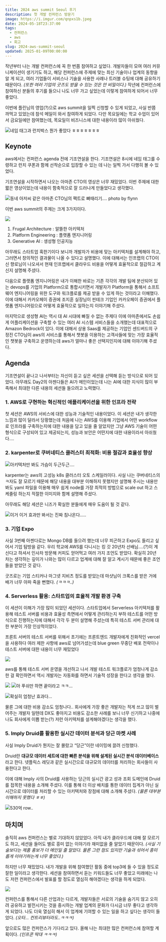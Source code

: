 ```yaml
---
title: 2024 aws summit Seoul 후기
description: 첫 개발 컨퍼런스 방문기
image: https://i.imgur.com/qnpxs1b.jpeg
date: 2024-05-18T23:37:00
tags:
  - 컨퍼런스
  - aws
  - 회고
slug: 2024-aws-summit-seoul
updated: 2025-01-09T00:00:00
---
```


작년부터 나는 개발 컨퍼런스에 꼭 한 번쯤 참여하고 싶었다. 개발자들이 모여 여러 커뮤니케이션이 생기기도 하고, 해당 컨퍼런스에 주제에 맞는 최신 기술이나 업계의 동향을 알 게 되고, 여러 기업들이 서비스나 기술을 사용한 사례나 트러블 슈팅에 대해 공유하기 때문이다. *(또한 여러 기업의 굿즈도 받을 수 있는 것은 안 비밀이다.)* 작년에 컨퍼런스에 참여하신 분들의 후기를 들으니 나도 너무 가고 싶었는데 이렇게 참여하게 되어서 너무 좋았다.

이번에 플린님의 영업(?)으로 aws summit을 일찍 신청할 수 있게 되었고, 사실 반쯤 까먹고 있었는데 참석 메일이 와서 참여하게 되었다. 다만 목요일에는 학교 수업이 있어서 금요일에만 참여했는데, 목요일이 비즈니스에 대한 내용이라 많이 아쉬웠다.

![네임 태그과 런치박스 뭔가 좋았다 ㅎㅎㅎㅎㅎㅎㅎ](https://i.imgur.com/VJycwWx.png)

## Keynote

aws에서는 컨퍼런스 agenda 전에 기조연설을 한다. 기조연설은 8시에 네임 태그를 수령하고 런치 쿠폰과 함께 선착순으로 입장할 수 있는 데 나는 일찍 가서 다행히 볼 수 있었다.

기조연설을 시작하면서 나오는 아마존 CTO의 영상은 너무 재밌었다. 이번 주제에 대한 짧은 영상이었는데 내용이 함축적으로 잘 드러나게 만들었다고 생각했다.

![동네 아저씨 같은 아마존 CTO님의 팩트로 뼈때리기…. photo by flynn](https://i.imgur.com/9aVgqsJ.png)

이번 aws summit의 주제는 크게 3가지이다.

![](https://i.imgur.com/OQxADQC.png)

1. Frugal Architecture : 알뜰한 아키텍처
2. Platform Engineering : 플랫폼 엔지니어링
3. Generative AI : 생성형 인공지능

아무래도 스타트업 혹한기이다 보니까 개발자가 비용에 맞는 아키텍처를 설계해야 하고, 그러면서 창의적인 결과물이 나올 수 있다고 설명했다. 이에 대해서는 인프랩의 CTO이신 향로님이 나오셔서 현재 인프랩에서 클라우드 비용을 어떻게 효율적으로 절감하고 계신지 설명해 주셨다.

다음으로 플랫폼 엔지니어링은 내가 이해한 바로는 기존 각각의 개발 팀에 분산되어 있는 devops를 기업의 Platform으로 통합시키면서 개발자가 Platform을 통해서 소프트웨어 엔지니어링을 위한 도구와 워크플로를 제공 받을 수 있게 하는 것이라고 이해했다. 이에 대해서 카카오페이 증권에 조지훈 실장님이 핀테크 기업인 카카오페이 증권에서 플랫폼 엔지니어링으로 어떻게 효율적으로 일하는지 이야기해 주셨다.

마지막으로 생성형 AI는 역시 대 AI 시대에 빠질 수 없는 주제다 이에 아마존에서도 손쉽게 어플리케이션을 구축할 수 있는 여러 AI 시스템 서비스들을 소개했는데 대표적으로 Amazon Bedrock이 있다. 이에 대해서 상용 Saas를 제공하는 기업인 센드버드의 구정진 CTO님이 aws의 서비스를 통해서 챗봇을 이용하는 고객사들에 맞는 가장 효율적인 챗봇을 구축하고 운영하는데 aws가 얼마나 좋은 선택지인지에 대해 이야기해 주셨다.

## Agenda

기조연설이 끝나고 나서부터는 자신이 듣고 싶은 세션을 선택해 듣는 방식으로 되어 있었다. 아무래도 Day2의 아젠다들은 AI가 메인이었는데 나는 AI에 대한 지식이 많이 부족해서 최대한 다른 내용의 세션들 들으려고 노력했다.

### 1. AWS로 구현하는 혁신적인 애플리케이션을 위한 인프라 전략

첫 세션은 AWS의 서비스에 대한 성능과 기술적인 내용이었다. 이 세션은 내가 생각한 느낌과 많이 달라서 당황했는데 처음에 나는 AWS를 이용해 기업에서 어떤 workflow로 인프라를 구축하는지에 대한 내용을 담고 있을 줄 알았지만 그냥 AWS 기술이 어떤 형식으로 구성되어 있고 제공되는지, 성능과 보안은 어떤지에 대한 내용이라서 아쉬웠다….

### 2. karpenter로 쿠버네티스 클러스터 최적화: 비용 절감과 효율성 향상

![아키텍처만 봐도 가슴이 두근두근….](https://i.imgur.com/dv4IMuP.png)

karpenter는 aws의 고성능 k8s 클러스터 오토 스케일러이다. 사실 나는 쿠버네티스의 ㅋ자도 잘 모르기 때문에 해당 내용을 대부분 이해하지 못했지만 설명해 주시는 내용만 봐도 yaml 파일을 이용해 매우 쉽게 node를 가장 최적의 방법으로 scale out 하고 스케줄링 하는지 적절한 이미지와 함께 설명해 주셨다.

아무래도 해당 세션은 니즈가 확실한 분들에게 매우 도움이 될 것 같다.

![이거 이거 효과만 봐서는 진짜 침나온다…..](https://i.imgur.com/QME3jQF.png)

### 3. 기업 Expo

사실 3번째 아젠다로는 Mongo DB를 들으려 했는데 너무 피곤하고 Expo도 들리고 싶어서 기업 탐방을 같다. 우리 학교에 AWS를 다니시는 킹 갓 20년차 선배님….(?)이 계신다고 하셔서 인사차 방문해 커피도 얻어먹고 여러 가지 조언도 받았다. 확실히 20년 차는 생각하는 깊이가 나와는 많이 다르고 업계에 대해 잘 알고 계시기 때문에 좋은 조언들을 받았던 것 같다.

굿즈로는 기업 스티커나 마그넷 지비츠 정도를 받았는데 마샷님이 크록스를 받은 거에 배가 너무 아파 죽을 뻔했다. *(ㅋㅋㅋ..)*

### 4. Serverless 활용: 스타트업의 효율적 개발 환경 구축

이 세션이 이해가 가장 많이 되었던 세션이다. 스타트업에서 Serverless 아키텍처를 활용해 테스트 서버를 비용과 효율성 측면에서 어떻게 관리하는지 부하 테스트를 어떤 방식으로 진행하는지에 대해서 각각 두 분이 설명해 주셨는데 특히 테스트 서버 관리에 대한 부분이 가장 인상적이었다.

프론트 서버의 테스트 서버를 위해서 초기에는 프론트엔드 개발자에게 친화적인 vercel을 사용하다 여러 제한 사항에 aws로 넘어가셨는데 blue green 무중단 배포 전략이나 테스트 서버에 대한 내용이 너무 재밌었다

![](https://i.imgur.com/obDfxsG.png)

aws를 통해 테스트 서버 운영을 개선하고 나서 개발 테스트 워크플로가 엄청나게 감소한 걸 확인하면서 역시 개발자는 자동화를 하면서 기술적 성장을 한다고 생각을 했다.

![](https://i.imgur.com/zc3rcOR.png)
![아 푸쉬만 하면 끝이라고 ㅋㅋ...](https://i.imgur.com/Uc0RRNr.png)

![확실히 엄청난 효과다…](https://i.imgur.com/3wXDxeG.png)

물론 그에 대한 비용 감소도 엄청나다.. 회사에게 가장 좋은 개발자는 적게 쓰고 많이 벌어주는 개발자 일텐데 DX도 좋아지고 비용도 감소한 사례를 보니 너무 신기하고 나중에 나도 회사에게 이쁨 받는(?) 저런 아키텍처를 설계해야겠다는 생각을 했다.

### 5. Imply Druid를 활용한 실시간 데이터 분석과 당근 마켓 사례

사실 Imply Druid가 뭔지는 잘 몰랐고 “당근”이란 네이밍에 끌려 신청했다.

Druid란 **대규모 데이터 세트에 대한 빠른 분석을 위해 설계된 실시간 분석 데이터베이스**라고 한다. 넷플릭스 레딧과 같은 실시간으로 대규모의 데이터를 처리하는 회사들이 사용한다고 한다.

이에 대해 Imply 사의 Druid를 사용하는 당근의 실시간 광고 성과 조회 도메인에 Druid를 접목한 내용을 소개해 주셨다. 이를 통해 더 이상 배치를 통한 데이터 집계가 아닌 실시간으로 데이터를 처리할 수 있는 아키텍처와 장점에 대해 소개해 주셨다. *(물론 대부분 이해하지 못했다 ㅎㅎ)*

![530억 row..](https://i.imgur.com/AcxDC7A.png)

## 마치며

솔직히 aws 컨퍼런스는 별로 기대하지 않았었다. 아직 내가 클라우드에 대해 잘 모르기도 하고, 세션을 들어도 별로 흥미 없는 이야기라 재미없을 줄 알았기 때문이다. *(사실 기술보다는 제품 홍보가 더 메인일 줄 알았다. 물론 그런 점도 있지만 기술과 섞어서 흥미롭게 이야기하는게 너무 좋았다.)*

하지만 너무 재밌었다. 내가 개발을 위해 참여했던 활동 중에 top3에 들 수 있을 정도로 잘한 일이라고 생각한다. 세션을 참여하면서 듣는 키워드들도 너무 좋았고 미래에는 나도 저런 컨퍼런스에서 발표를 할 정도로 열심히 해야겠다는 생각을 하게 되었다.

![](https://i.imgur.com/VNnkyGp.png)

컨퍼런스를 통해서 다른 산업과는 다르게, 개발자들은 서로의 기술을 숨기지 않고 오히려 공유하고 발전시키는 것을 중시하는 개발 업계의 문화가 다시금 너무 좋다고 생각하게 되었다. 나도 더욱 열심히 해서 이 업계에 기여할 수 있는 일을 하고 싶다는 생각이 들었다. *(오타… 컨트리뷰터라도..ㅋㅋㅋ)*

앞으로도 많은 컨퍼런스가 기다리고 있다. 올해 나는 최대한 많은 컨퍼런스에 참여할 계획이다. *(인프콘 딱대 ㅋㅋㅋ)*
